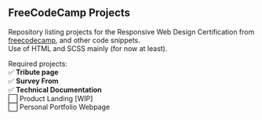 ## FreeCodeCamp Projects
Repository listing projects for the Responsive Web Design Certification from <a href="https://www.freecodecamp.org/">freecodecamp</a>, and other code snippets. </br>
Use of HTML and SCSS mainly (for now at least). </br>

Required projects: </br>
:white_check_mark: **Tribute page** </br>
:white_check_mark: **Survey From** </br>
:white_check_mark: **Technical Documentation** </br>
:white_large_square: Product Landing [WIP] </br>
:white_large_square: Personal Portfolio Webpage